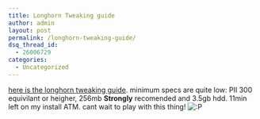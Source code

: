 ```yaml
---
title: Longhorn Tweaking guide
author: admin
layout: post
permalink: /longhorn-tweaking-guide/
dsq_thread_id:
  - 26006729
categories:
  - Uncategorized
---
```

[here is the longhorn tweaking guide][1]. minimum specs are quite low: PII 300 equivilant or heigher, 256mb **Strongly** recomended and 3.5gb hdd. 11min left on my install ATM. cant wait to play with this thing! <img src="http://blog.lotas-smartman.net/wp-includes/images/smilies/icon_razz.gif" alt=":P" class="wp-smiley" />

 [1]: http://69.50.228.116/Chris123NT/PDC_4051/LHGuide.html